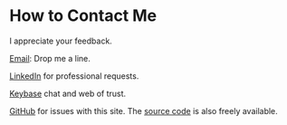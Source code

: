 # How to Contact Me

I appreciate your feedback.

[Email](mailto:dave@bosabosa.org?subject=Website%20Feedback): Drop me a line.

[LinkedIn](https://www.linkedin.com/in/bosabosa/) for professional requests.

[Keybase](https://keybase.io/omgthedds) chat and web of trust.

[GitHub](https://github.com/dds) for issues with this site. The [source code](https://github.com/dds/bosabosa.org) is also freely available.
